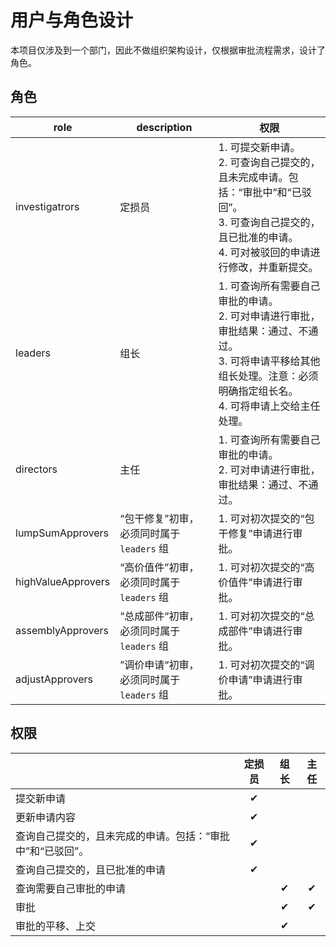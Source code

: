 # 用户与角色设计

本项目仅涉及到一个部门，因此不做组织架构设计，仅根据审批流程需求，设计了角色。



## 角色

| role               | description                               | 权限                                                         |
| ------------------ | ----------------------------------------- | ------------------------------------------------------------ |
| investigatrors     | 定损员                                    | 1. 可提交新申请。<br>2. 可查询自己提交的，且未完成申请。包括：“审批中”和“已驳回”。<br>3. 可查询自己提交的，且已批准的申请。<br>4. 可对被驳回的申请进行修改，并重新提交。 |
| leaders            | 组长                                      | 1. 可查询所有需要自己审批的申请。<br>2. 可对申请进行审批，审批结果：通过、不通过。<br>3. 可将申请平移给其他组长处理。注意：必须明确指定组长名。<br>4. 可将申请上交给主任处理。 |
| directors          | 主任                                      | 1. 可查询所有需要自己审批的申请。<br>2. 可对申请进行审批，审批结果：通过、不通过。 |
| lumpSumApprovers   | “包干修复”初审，必须同时属于 `leaders` 组 | 1. 可对初次提交的“包干修复”申请进行审批。                    |
| highValueApprovers | “高价值件”初审，必须同时属于 `leaders` 组 | 1. 可对初次提交的“高价值件”申请进行审批。                    |
| assemblyApprovers  | “总成部件“初审，必须同时属于 `leaders` 组 | 1. 可对初次提交的“总成部件”申请进行审批。                    |
| adjustApprovers    | ”调价申请“初审，必须同时属于 `leaders` 组 | 1. 可对初次提交的“调价申请”申请进行审批。                    |



## 权限

|                                                            | 定损员 | 组长 | 主任 |
| ---------------------------------------------------------- | :----: | :--: | :--: |
| 提交新申请                                                 |   ✔    |      |      |
| 更新申请内容                                               |   ✔    |      |      |
| 查询自己提交的，且未完成的申请。包括：“审批中”和“已驳回”。 |   ✔    |      |      |
| 查询自己提交的，且已批准的申请                             |   ✔    |      |      |
| 查询需要自己审批的申请                                     |        |  ✔   |  ✔   |
| 审批                                                       |        |  ✔   |  ✔   |
| 审批的平移、上交                                           |        |  ✔   |      |

